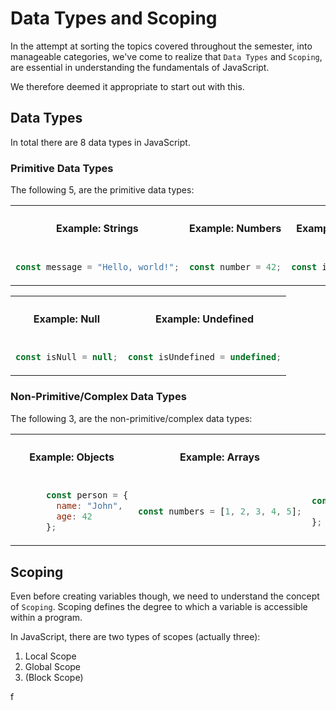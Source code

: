 # Data Types and Scoping

In the attempt at sorting the topics covered throughout the semester, into manageable categories, we've come to realize that `Data Types` and `Scoping`, are essential in understanding the fundamentals of JavaScript. 

We therefore deemed it appropriate to start out with this.

## Data Types

In total there are 8 data types in JavaScript.

### Primitive Data Types
The following 5, are the primitive data types:

<table>
  <tr>
    <th><h4>Example: Strings</h4></th>
    <th><h4>Example: Numbers</h4></th>
    <th><h4>Example: Booleans</h4></th>
  </tr>
  <tr>
    <td>

```javascript
const message = "Hello, world!";
```
  </td>
    <td>
      
```javascript
const number = 42;
```
  </td>
    <td>
      
```javascript
const isTrue = true;
```
  </td>
  </tr>
</table>


<table>
  <tr>
    <th><h4>Example: Null</h4></th>
    <th><h4>Example: Undefined</h4></th>
  </tr>
  <tr>
    <td>
      
```javascript
const isNull = null;
```
  </td>
    <td>
      
```javascript
const isUndefined = undefined;
```
  </td>
  </tr>
</table>



### Non-Primitive/Complex Data Types

The following 3, are the non-primitive/complex data types:


<table>
  <tr>
    <th><h4>Example: Objects</h4></th>
    <th><h4>Example: Arrays</h4></th>
    <th><h4>Example: Functions</h4></th>
  </tr>
  <tr>
    <td>

```javascript
      const person = {
        name: "John",
        age: 42
      };
```
  </td>
    <td>
      
```javascript
const numbers = [1, 2, 3, 4, 5];
```
  </td>
    <td>
      
```javascript
const sayHello = function() {
    console.log("Hello, world!");
};
```
  </td>
  </tr>
</table>


## Scoping

Even before creating variables though, we need to understand the concept of `Scoping`.
Scoping defines the degree to which a variable is accessible within a program.

In JavaScript, there are two types of scopes (actually three):

1. Local Scope
2. Global Scope
3. (Block Scope)

f


